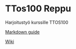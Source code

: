 # TTos100 Reppu
Harjoitustyö kurssille TTOS100

[Markdown guide](https://guides.github.com/features/mastering-markdown/)

[Wiki](https://github.com/K5693/TTos100-Reppu/wiki)
